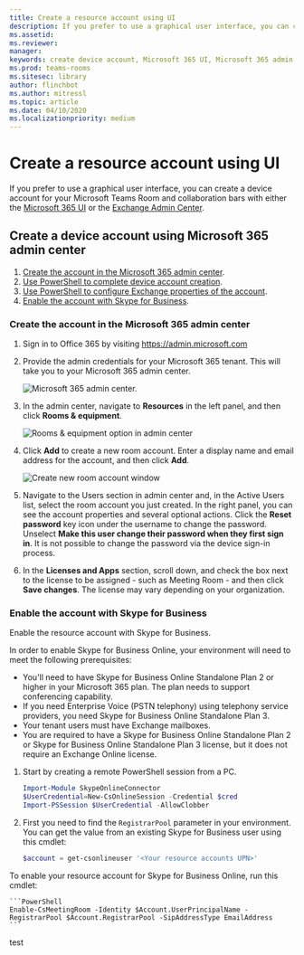 ```yaml
---
title: Create a resource account using UI
description: If you prefer to use a graphical user interface, you can create a resource account for your Microsoft Teams Rooms and collaboration bars for Microsoft Teams using the Microsoft 365 Admin Center.
ms.assetid: 
ms.reviewer: 
manager: 
keywords: create device account, Microsoft 365 UI, Microsoft 365 admin center
ms.prod: teams-rooms
ms.sitesec: library
author: flinchbot
ms.author: mitressl
ms.topic: article
ms.date: 04/10/2020
ms.localizationpriority: medium
---
```


# Create a resource account using UI


If you prefer to use a graphical user interface, you can create a device account for your Microsoft Teams Room and collaboration bars with either the [Microsoft 365 UI](#create-device-acct-m365) or the [Exchange Admin Center](#create-device-acct-eac).

## <a href="" id="create-device-acct-m365"></a>Create a device account using Microsoft 365 admin center

1.  [Create the account in the Microsoft 365 admin center](#create-device-acct-m365-admin-ctr).
3.  [Use PowerShell to complete device account creation](#create-device-acct-m365-complete-acct).
4.  [Use PowerShell to configure Exchange properties of the account](#create-device-acct-m365-configure-exch-prop).
5.  [Enable the account with Skype for Business](#create-device-acct-m365-skype-for-business).

### <a href="" id="create-device-acct-m365-admin-ctr"></a>Create the account in the Microsoft 365 admin center

1.  Sign in to Office 365 by visiting https://admin.microsoft.com
2.  Provide the admin credentials for your Microsoft 365 tenant. This will take you to your Microsoft 365 admin center.

    ![Microsoft 365 admin center.](images/setupdeviceaccto365-02.png)

3. In the admin center, navigate to **Resources** in the left panel, and then click **Rooms & equipment**.

    ![Rooms & equipment option in admin center](images/room-equipment.png)

4. Click **Add** to create a new room account. Enter a display name and email address for the account, and then click **Add**.

    ![Create new room account window](images/room-add.png)

5. Navigate to the Users section in admin center and, in the Active Users list, select the room account you just created. In the right panel, you can see the account properties and several optional actions. Click the **Reset password** key icon under the username to change the password. Unselect **Make this user change their password when they first sign in**. It is not possible to change the password via the device sign-in process.

6. In the **Licenses and Apps** section, scroll down, and check the box next to the license to be assigned - such as Meeting Room - and then click **Save changes**. The license may vary depending on your organization.

### <a href="" id="create-device-acct-o365-skype-for-business"></a>Enable the account with Skype for Business

Enable the resource account with Skype for Business.

In order to enable Skype for Business Online, your environment will need to meet the following prerequisites:

-   You'll need to have Skype for Business Online Standalone Plan 2 or higher in your Microsoft 365 plan. The plan needs to support conferencing capability.
-   If you need Enterprise Voice (PSTN telephony) using telephony service providers, you need Skype for Business Online Standalone Plan 3.
-   Your tenant users must have Exchange mailboxes.
-   You are required to have a Skype for Business Online Standalone Plan 2 or Skype for Business Online Standalone Plan 3 license, but it does not require an Exchange Online license.

1.  Start by creating a remote PowerShell session from a PC.

    ```PowerShell
    Import-Module SkypeOnlineConnector
    $UserCredential=New-CsOnlineSession -Credential $cred
    Import-PSSession $UserCredential -AllowClobber
    ```

2.  First you need to find the `RegistrarPool` parameter in your environment. You can get the value from an existing Skype for Business user using this cmdlet:

    ```PowerShell
    $account = get-csonlineuser '<Your resource accounts UPN>'
    ```
To enable your resource account for Skype for Business Online, run this cmdlet:

    ```PowerShell
    Enable-CsMeetingRoom -Identity $Account.UserPrincipalName -RegistrarPool $Account.RegistrarPool -SipAddressType EmailAddress
    ```

test